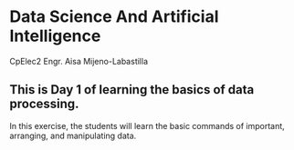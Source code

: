 # Data Science And Artificial Intelligence
CpElec2
Engr. Aisa Mijeno-Labastilla

## This is Day 1 of learning the basics of data processing.

In this exercise, the students will learn the basic commands of important, arranging, and manipulating data.
